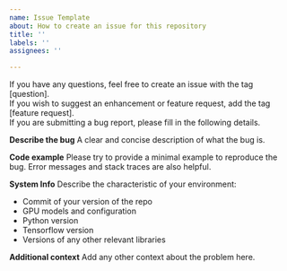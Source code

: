 ```yaml
---
name: Issue Template
about: How to create an issue for this repository
title: ''
labels: ''
assignees: ''

---
```


If you have any questions, feel free to create an issue with the tag [question].  
If you wish to suggest an enhancement or feature request, add the tag [feature request].  
If you are submitting a bug report, please fill in the following details.  

**Describe the bug**
A clear and concise description of what the bug is.

**Code example**
Please try to provide a minimal example to reproduce the bug. Error messages and stack traces are also helpful.

**System Info**
Describe the characteristic of your environment:
 * Commit of your version of the repo
 * GPU models and configuration
 * Python version
 * Tensorflow version
 * Versions of any other relevant libraries

**Additional context**
Add any other context about the problem here.
